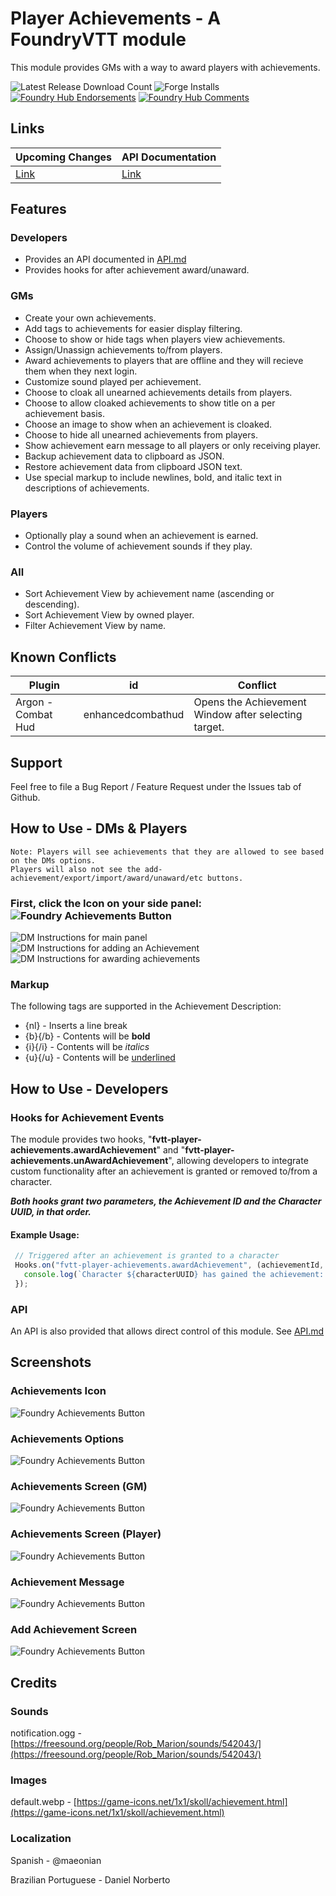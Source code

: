 # Player Achievements - A FoundryVTT module

This module provides GMs with a way to award players with achievements.

![Latest Release Download Count](https://img.shields.io/badge/dynamic/json?label=Downloads@latest&query=assets%5B1%5D.download_count&url=https%3A%2F%2Fapi.github.com%2Frepos%2FEddieDover%2Ffvtt-player-achievements%2Freleases%2Flatest)
![Forge Installs](https://img.shields.io/badge/dynamic/json?label=Forge%20Installs&query=package.installs&suffix=%25&url=https%3A%2F%2Fforge-vtt.com%2Fapi%2Fbazaar%2Fpackage%2Ffvtt-player-achievements&colorB=4aa94a)
[![Foundry Hub Endorsements](https://img.shields.io/endpoint?logoColor=white&url=https%3A%2F%2Fwww.foundryvtt-hub.com%2Fwp-json%2Fhubapi%2Fv1%2Fpackage%2Ffvtt-player-achievements%2Fshield%2Fendorsements)](https://www.foundryvtt-hub.com/package/fvtt-player-achievements/)
[![Foundry Hub Comments](https://img.shields.io/endpoint?logoColor=white&url=https%3A%2F%2Fwww.foundryvtt-hub.com%2Fwp-json%2Fhubapi%2Fv1%2Fpackage%2Ffvtt-player-achievements%2Fshield%2Fcomments)](https://www.foundryvtt-hub.com/package/fvtt-player-achievements/)

## Links

| Upcoming Changes | API Documentation |
| --- | --- |
| [Link](UPCOMING_CHANGELOG.md) | [Link](API.md) |

## Features

### Developers

- Provides an API documented in [API.md](./API.md)
- Provides hooks for after achievement award/unaward.

### GMs

- Create your own achievements.
- Add tags to achievements for easier display filtering.
- Choose to show or hide tags when players view achievements.
- Assign/Unassign achievements to/from players.
- Award achievements to players that are offline and they will recieve them when they next login.
- Customize sound played per achievement.
- Choose to cloak all unearned achievements details from players.
- Choose to allow cloaked achievements to show title on a per achievement basis.
- Choose an image to show when an achievement is cloaked.
- Choose to hide all unearned achievements from players.
- Show achievement earn message to all players or only receiving player.
- Backup achievement data to clipboard as JSON.
- Restore achievement data from clipboard JSON text.
- Use special markup to include newlines, bold, and italic text in descriptions of achievements.

### Players

- Optionally play a sound when an achievement is earned.
- Control the volume of achievement sounds if they play.

### All

- Sort Achievement View by achievement name (ascending or descending).
- Sort Achievement View by owned player.
- Filter Achievement View by name.

## Known Conflicts

| Plugin | id | Conflict |
| --- | --- | --- |
| Argon - Combat Hud | enhancedcombathud | Opens the Achievement Window after selecting target. |

## Support

Feel free to file a Bug Report / Feature Request under the Issues tab of Github.

## How to Use - DMs & Players

    Note: Players will see achievements that they are allowed to see based on the DMs options.
    Players will also not see the add-achievement/export/import/award/unaward/etc buttons.

### First, click the Icon on your side panel: <img src="./previews/achievementsIcon.png" title="Foundry Achievements Button"></img>

<img src="./previews/achievementScreenDMInstructions.png" title="DM Instructions for main panel" />

<img src="./previews/addAchievementScreenDMInstructions.png" title="DM Instructions for adding an Achievement" />

<img src="./previews/achievementScreenDMInstructions2.png" title="DM Instructions for awarding achievements" />

### Markup

The following tags are supported in the Achievement Description:

- {nl} - Inserts a line break
- {b}{/b} - Contents will be <b>bold</b>
- {i}{/i} - Contents will be <i>italics</i>
- {u}{/u} - Contents will be <u>underlined</u>

## How to Use - Developers

### Hooks for Achievement Events

The module provides two hooks, "**fvtt-player-achievements.awardAchievement**" and "**fvtt-player-achievements.unAwardAchievement**", allowing developers to integrate custom functionality after an achievement is granted or removed to/from a character.

***Both hooks grant two parameters, the Achievement ID and the Character UUID, in that order.***

#### Example Usage:

 ```javascript
  // Triggered after an achievement is granted to a character
  Hooks.on("fvtt-player-achievements.awardAchievement", (achievementId, characterUUID) => {
    console.log(`Character ${characterUUID} has gained the achievement: ${achievementId}`);
  });
```

### API

An API is also provided that allows direct control of this module. See [API.md](./API.md)

## Screenshots

### Achievements Icon

  <img src="./previews/achievementsIcon.png" title="Foundry Achievements Button"></img>

### Achievements Options

  <img src="./previews/achievementsOptions.png" title="Foundry Achievements Button"></img>

### Achievements Screen (GM)

  <img src="./previews/achievementScreen.png" title="Foundry Achievements Button"></img>

### Achievements Screen (Player)

  <img src="./previews/playerAchevementScreen.png" title="Foundry Achievements Button"></img>

### Achievement Message

  <img src="./previews/achievementMessage.png" title="Foundry Achievements Button"></img>

### Add Achievement Screen

  <img src="./previews/addAchievementScreen.png" title="Foundry Achievements Button"></img>

## Credits

### Sounds

  notification.ogg - [https://freesound.org/people/Rob_Marion/sounds/542043/](https://freesound.org/people/Rob_Marion/sounds/542043/)

### Images

  default.webp - [https://game-icons.net/1x1/skoll/achievement.html](https://game-icons.net/1x1/skoll/achievement.html)

### Localization

  Spanish - @maeonian

  Brazilian Portuguese - Daniel Norberto
